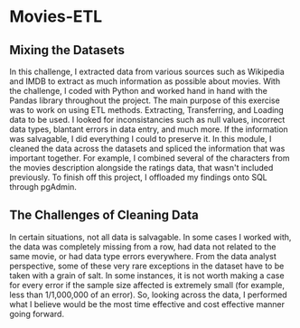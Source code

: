 # Movies-ETL

## Mixing the Datasets
In this challenge, I extracted data from various sources such as Wikipedia and IMDB to extract as much information as possible about movies. With the challenge, I coded with Python and worked hand in hand with the Pandas library throughout the project. The main purpose of this exercise was to work on using ETL methods. Extracting, Transferring, and Loading data to be used. I looked for inconsistancies such as null values, incorrect data types, blantant errors in data entry, and much more. If the information was salvagable, I did everything I could to preserve it. In this module, I cleaned the data across the datasets and spliced the information that was important together. For example, I combined several of the characters from the movies description alongside the ratings data, that wasn't included previously. To finish off this project, I offloaded my findings onto SQL through pgAdmin.

## The Challenges of Cleaning Data
In certain situations, not all data is salvagable. In some cases I worked with, the data was completely missing from a row, had data not related to the same movie, or had data type errors everywhere. From the data analyst perspective, some of these very rare exceptions in the dataset have to be taken with a grain of salt. In some instances, it is not worth making a case for every error if the sample size affected is extremely small (for example, less than 1/1,000,000 of an error). So, looking across the data, I performed what I believe would be the most time effective and cost effective manner going forward.
